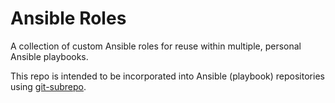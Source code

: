 # Ansible Roles
A collection of custom Ansible roles for reuse within multiple,
personal Ansible playbooks.

This repo is intended to be incorporated into Ansible (playbook)
repositories using [git-subrepo](github.com/ingydotnet/git-subrepo).
